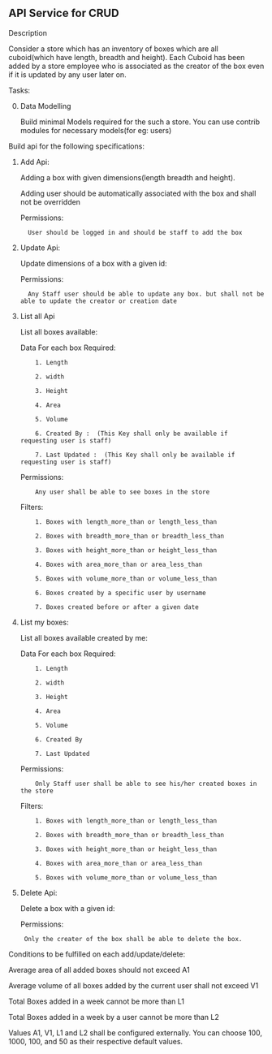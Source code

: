 ## API Service for CRUD



Description

Consider a store which has an inventory of boxes which are all cuboid(which have length, breadth and height). Each Cuboid has been added by a store employee who is associated as the creator of the box even if it is updated by any user later on.



Tasks:

0. Data Modelling

   Build minimal Models required for the such a store. You can use contrib modules for necessary models(for eg: users)



Build api for the following specifications:

1. Add Api:

   Adding a box with given dimensions(length breadth and height).

   Adding user should be automatically associated with the box and shall not be overridden

   Permissions:

         User should be logged in and should be staff to add the box



2. Update Api:

   Update dimensions of a box with a given id:

   Permissions:

         Any Staff user should be able to update any box. but shall not be able to update the creator or creation date



3. List all Api

   List all boxes available:

   Data For each box Required:

           1. Length

           2. width

           3. Height

           4. Area

           5. Volume

           6. Created By :  (This Key shall only be available if requesting user is staff)

           7. Last Updated :  (This Key shall only be available if requesting user is staff)

   Permissions:

           Any user shall be able to see boxes in the store

   Filters:

           1. Boxes with length_more_than or length_less_than

           2. Boxes with breadth_more_than or breadth_less_than

           3. Boxes with height_more_than or height_less_than

           4. Boxes with area_more_than or area_less_than

           5. Boxes with volume_more_than or volume_less_than

           6. Boxes created by a specific user by username

           7. Boxes created before or after a given date

4. List my boxes:

   List all boxes available created by me:

   Data For each box Required:

           1. Length

           2. width

           3. Height

           4. Area

           5. Volume

           6. Created By

           7. Last Updated

   Permissions:

           Only Staff user shall be able to see his/her created boxes in the store

   Filters:

           1. Boxes with length_more_than or length_less_than

           2. Boxes with breadth_more_than or breadth_less_than

           3. Boxes with height_more_than or height_less_than

           4. Boxes with area_more_than or area_less_than

           5. Boxes with volume_more_than or volume_less_than



4. Delete Api:

   Delete a box with a given id:

   Permissions:

        Only the creater of the box shall be able to delete the box.



Conditions to be fulfilled on each add/update/delete:

Average area of all added boxes should not exceed A1

Average volume of all boxes added by the current user shall not exceed V1

Total Boxes added in a week cannot be more than L1

Total Boxes added in a week by a user cannot be more than L2

Values A1, V1, L1 and L2 shall be configured externally. You can choose 100, 1000, 100, and 50 as their respective default values.

